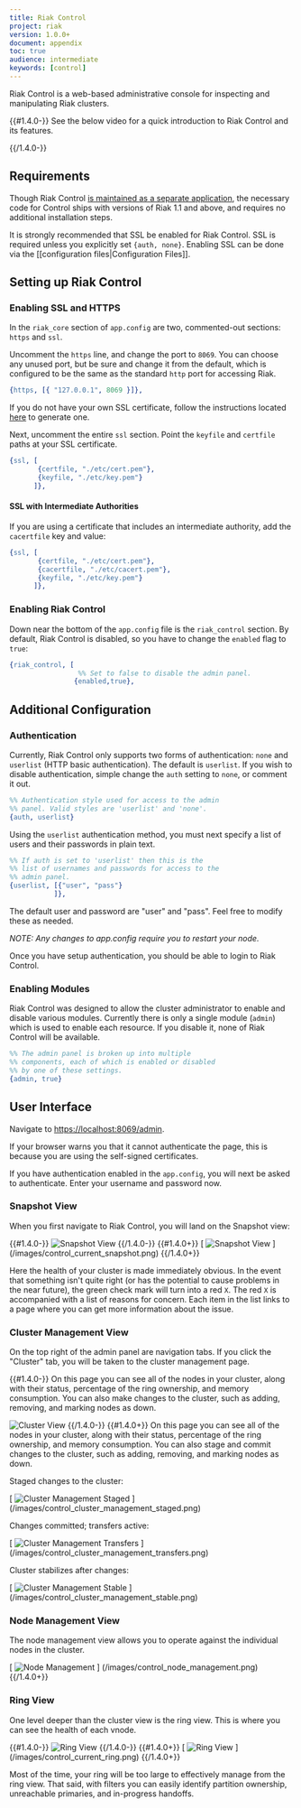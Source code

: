 ```yaml
---
title: Riak Control
project: riak
version: 1.0.0+
document: appendix
toc: true
audience: intermediate
keywords: [control]
---
```



Riak Control is a web-based administrative console for inspecting and
manipulating Riak clusters.

{{#1.4.0-}}
See the below video for a quick introduction to Riak Control and its features.

<div style="display:none" class="iframe-video" id="http://player.vimeo.com/video/38345840"></div>
{{/1.4.0-}}

## Requirements

Though Riak Control [is maintained as a separate
application](https://github.com/basho/riak_control), the necessary code for
Control ships with versions of Riak 1.1 and above, and requires no additional
installation steps.

It is strongly recommended that SSL be enabled for Riak Control. SSL is
required unless you explicitly set `{auth, none}`.  Enabling SSL can be done
via the [[configuration files|Configuration Files]].

## Setting up Riak Control

### Enabling SSL and HTTPS

In the `riak_core` section of `app.config` are two, commented-out sections:
`https` and `ssl`.

Uncomment the `https` line, and change the port to `8069`. You can choose any
unused port, but be sure and change it from the default, which is configured
to be the same as the standard `http` port for accessing Riak.

```erlang
{https, [{ "127.0.0.1", 8069 }]},
```

If you do not have your own SSL certificate, follow the instructions located
[here](http://www.akadia.com/services/ssh_test_certificate.html) to generate
one.

Next, uncomment the entire `ssl` section.  Point the `keyfile` and `certfile`
paths at your SSL certificate.

```erlang
{ssl, [
       {certfile, "./etc/cert.pem"},
       {keyfile, "./etc/key.pem"}
      ]},
```

#### SSL with Intermediate Authorities

If you are using a certificate that includes an intermediate authority, add
the `cacertfile` key and value:

```erlang
{ssl, [
       {certfile, "./etc/cert.pem"},
       {cacertfile, "./etc/cacert.pem"},
       {keyfile, "./etc/key.pem"}
      ]},
```

### Enabling Riak Control

Down near the bottom of the `app.config` file is the `riak_control` section.
By default, Riak Control is disabled, so you have to change the `enabled` flag
to `true`:

```erlang
{riak_control, [
				 %% Set to false to disable the admin panel.
			    {enabled,true},
```

## Additional Configuration

### Authentication

Currently, Riak Control only supports two forms of authentication: `none` and
`userlist` (HTTP basic authentication). The default is `userlist`. If you wish
to disable authentication, simple change the `auth` setting to `none`, or
comment it out.

```erlang
%% Authentication style used for access to the admin
%% panel. Valid styles are 'userlist' and 'none'.
{auth, userlist}
```

Using the `userlist` authentication method, you must next specify a list of
users and their passwords in plain text.

```erlang
%% If auth is set to 'userlist' then this is the
%% list of usernames and passwords for access to the
%% admin panel.
{userlist, [{"user", "pass"}
           ]},
```

The default user and password are "user" and "pass". Feel free to modify these
as needed.

*NOTE: Any changes to app.config require you to restart your node.*

Once you have setup authentication, you should be able to login to Riak
Control.

### Enabling Modules

Riak Control was designed to allow the cluster administrator to enable and
disable various modules. Currently there is only a single module (`admin`)
which is used to enable each resource. If you disable it, none of Riak Control
will be available.

```erlang
%% The admin panel is broken up into multiple
%% components, each of which is enabled or disabled
%% by one of these settings.
{admin, true}
```

## User Interface

Navigate to <https://localhost:8069/admin>.

If your browser warns you that it cannot authenticate the page, this is
because you are using the self-signed certificates.

If you have authentication enabled in the `app.config`, you will next be asked
to authenticate. Enter your username and password now.

### Snapshot View

When you first navigate to Riak Control, you will land on the Snapshot view:

{{#1.4.0-}}
![Snapshot View](/images/control_snapshot.png)
{{/1.4.0-}}
{{#1.4.0+}}
[ ![Snapshot View](/images/control_current_snapshot.png) ] (/images/control_current_snapshot.png)
{{/1.4.0+}}

Here the health of your cluster is made immediately obvious. In the event that
something isn't quite right (or has the potential to cause problems in the
near future), the green check mark will turn into a red `X`. The red `X` is
accompanied with a list of reasons for concern. Each item in the list links to
a page where you can get more information about the issue.

### Cluster Management View

On the top right of the admin panel are navigation tabs. If you click the
"Cluster" tab, you will be taken to the cluster management page.

{{#1.4.0-}}
On this page you can see all of the nodes in your cluster, along with their
status, percentage of the ring ownership, and memory consumption. You can also
make changes to the cluster, such as adding, removing, and marking nodes as
down.

![Cluster View](/images/control_cluster.png)
{{/1.4.0-}}
{{#1.4.0+}}
On this page you can see all of the nodes in your cluster, along with their
status, percentage of the ring ownership, and memory consumption. You can also
stage and commit changes to the cluster, such as adding, removing, and marking
nodes as down.

Staged changes to the cluster:

[ ![Cluster Management Staged](/images/control_cluster_management_staged.png) ] (/images/control_cluster_management_staged.png)

Changes committed; transfers active:

[ ![Cluster Management Transfers](/images/control_cluster_management_transfers.png) ] (/images/control_cluster_management_transfers.png)

Cluster stabilizes after changes:

[ ![Cluster Management Stable](/images/control_cluster_management_stable.png) ] (/images/control_cluster_management_stable.png)

### Node Management View

The node management view allows you to operate against the individual nodes in
the cluster.

[ ![Node Management](/images/control_node_management.png) ] (/images/control_node_management.png)
{{/1.4.0+}}

### Ring View

One level deeper than the cluster view is the ring view. This is where you can
see the health of each vnode.

{{#1.4.0-}}
![Ring View](/images/control_ring.png)
{{/1.4.0-}}
{{#1.4.0+}}
[ ![Ring View](/images/control_current_ring.png) ] (/images/control_current_ring.png)
{{/1.4.0+}}

Most of the time, your ring will be too large to effectively manage from the
ring view. That said, with filters you can easily identify partition ownership,
unreachable primaries, and in-progress handoffs.
